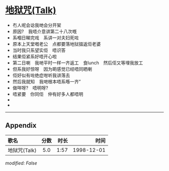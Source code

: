 # [地狱咒(Talk)](https://music.163.com/song?id=67717)

* 冇人呢会谂我哋会分开架
* 原因?　我唔介意讲第二十八次嘅
* 系嗰日睇完戏　系讲一对夫妇死咗
* 原本上天堂嘅老公　点都要落地狱搵返佢老婆
* 当时我只系望实佢　唔识答
* 结果佢紧系好唔开心啦
* 第二日喇　我哋平时一样一齐返工　食lunch　然后佢又等埋我放工
* 但系我好惊呀　因为啲感觉已经唔同晒喇
* 佢好似有咗绝症咁听我讲落去
* 然后我就知　我哋根本唔系喺一齐”
* 做咩呀?　唔明呀?
* 唔紧要　你同佢　仲有好多人都唔明
* 
* 


---

## Appendix

|歌名|分数|时长|时间|
|:---|:---:|---:|---:|
|地狱咒(Talk)|5.0|1:57|1998-12-01

*modified: False*